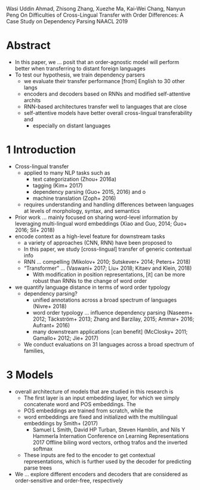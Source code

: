Wasi Uddin Ahmad, Zhisong Zhang, Xuezhe Ma, Kai-Wei Chang, Nanyun Peng
On Difficulties of Cross-Lingual Transfer with Order Differences:
  A Case Study on Dependency Parsing
NAACL 2019

# Abstract

* In this paper, we ... posit that an order-agnostic model will perform better
  when transferring to distant foreign languages
* To test our hypothesis, we train dependency parsers
  * we evaluate their transfer performance [from] English to 30 other langs
  * encoders and decoders based on RNNs and modified self-attentive archits
  * RNN-based architectures transfer well to languages that are close
  * self-attentive models have better overall cross-lingual transferability and
    * especially on distant languages

# 1 Introduction

* Cross-lingual transfer
  * applied to many NLP tasks such as
    * text categorization (Zhou+ 2016a)
    * tagging (Kim+ 2017)
    * dependency parsing (Guo+ 2015, 2016) and o
    * machine translation (Zoph+ 2016)
  * requires understanding and handling differences between languages
    at levels of morphology, syntax, and semantics
* Prior work ... mainly focused on sharing word-level information by leveraging
  multi-lingual word embeddings (Xiao and Guo, 2014; Guo+ 2016; Sil+ 2018)
* encode context as a high-level feature for downstream tasks
  * a variety of approaches (CNN, RNN) have been proposed to
  * In this paper, we study [cross-lingual] transfer of generic contextual info
  * RNN ... compelling (Mikolov+ 2010; Sutskever+ 2014; Peters+ 2018)
  * “Transformer” ... (Vaswani+ 2017; Liu+ 2018; Kitaev and Klein, 2018)
    * With modification in position representations, [it] can be more robust
      than RNNs to the change of word order
* we quantify language distance in terms of word order typology
  * dependency parsing?
    * unified annotations across a broad spectrum of languages (Nivre+ 2018)
    * word order typology ... influence dependency parsing
      (Naseem+ 2012; Täckström+ 2013; Zhang and Barzilay, 2015; Ammar+ 2016;
      Aufrant+ 2016)
    * many downstream applications [can benefit]
      (McClosky+ 2011; Gamallo+ 2012; Jie+ 2017)
  * We conduct evaluations on 31 languages across a broad spectrum of families,

# 3 Models

* overall architecture of models that are studied in this research is
  * The first layer is an input embedding layer, for which we simply
    concatenate word and POS embeddings. The
  * POS embeddings are trained from scratch, while the
  * word embeddings are fixed and initialized with the multilingual embeddings
    by Smith+ (2017)
    * Samuel L Smith, David HP Turban, Steven Hamblin, and Nils Y Hammerla
      Internation Conference on Learning Representations 2017
      Offline biling word vectors, orthog trafos and the inverted softmax
  * These inputs are fed to the encoder to get contextual representations,
    which is further used by the decoder for predicting parse trees
* We ... explore different encoders and decoders that are considered as
  order-sensitive and order-free, respectively
